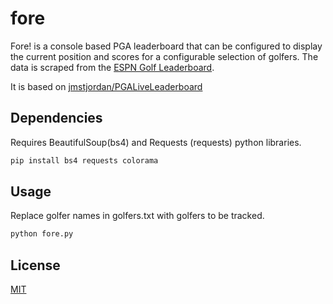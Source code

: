 # fore
Fore! is a console based PGA leaderboard that can be configured to display the current position and scores for a configurable selection of golfers. The data is scraped from the [ESPN Golf Leaderboard](https://www.espn.com/golf/leaderboard).

It is based on [jmstjordan/PGALiveLeaderboard](https://github.com/jmstjordan/PGALiveLeaderboard)

## Dependencies
Requires BeautifulSoup(bs4) and Requests (requests) python libraries.

```bash
pip install bs4 requests colorama
```

## Usage
Replace golfer names in golfers.txt with golfers to be tracked.

```bash
python fore.py
```

## License
[MIT](https://choosealicense.com/licenses/mit/)